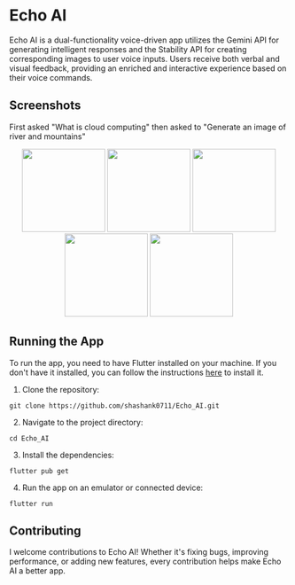 # Echo AI

Echo AI is a dual-functionality voice-driven app utilizes the Gemini API for generating intelligent responses and the Stability API for creating corresponding images to user voice inputs. Users receive both verbal and visual feedback, providing an enriched and interactive experience based on their voice commands.

## Screenshots

First asked "What is cloud computing" then asked to "Generate an image of river and mountains"

<p align="center">
  <img src="https://i.postimg.cc/kGgydWH2/Screenshot-20240715-171116.jpg" width="150" />
  <img src="https://i.postimg.cc/Dwx6Bjpt/Screenshot-20240715-171129.jpg" width="150" />
  <img src="https://i.postimg.cc/4dHTJhhx/Screenshot-20240715-171139.jpg" width="150" />
  <img src="https://i.postimg.cc/JnxjzGwS/Screenshot-20240715-171220.jpg" width="150" />
  <img src="https://i.postimg.cc/FsrNSzMD/Screenshot-20240715-171537.jpg" width="150" />
  

## Running the App

To run the app, you need to have Flutter installed on your machine. If you don't have it installed, you can follow the instructions [here](https://flutter.dev/docs/get-started/install) to install it.

1. Clone the repository:

```CMD
git clone https://github.com/shashank0711/Echo_AI.git
```

2. Navigate to the project directory:

```CMD
cd Echo_AI
```

3. Install the dependencies:

```CMD
flutter pub get
```

4. Run the app on an emulator or connected device:

```CMD
flutter run
```

## Contributing

I welcome contributions to Echo AI! Whether it's fixing bugs, improving performance, or adding new features, every contribution helps make Echo AI a better app.
